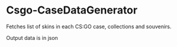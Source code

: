 # Csgo-CaseDataGenerator
Fetches list of skins in each CS:GO case, collections and souvenirs.

Output data is in json
